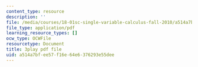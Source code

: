 ```yaml
---
content_type: resource
description: ''
file: /media/courses/18-01sc-single-variable-calculus-fall-2010/a514a7bfee57f16e64e6376293e55dee_kCPVBl953eY.pdf
file_type: application/pdf
learning_resource_types: []
ocw_type: OCWFile
resourcetype: Document
title: 3play pdf file
uid: a514a7bf-ee57-f16e-64e6-376293e55dee
---
```

